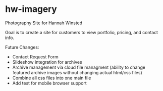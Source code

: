 hw-imagery
==========

Photography Site for Hannah Winsted

Goal is to create a site for customers to view portfolio, pricing, and contact info.

Future Changes:
- Contact Request Form
- Slideshow integration for archives
- Archive management via cloud file managment (ability to change featured archive images without changing actual html/css files)
- Combine all css files into one main file
- Add test for mobile browser support
